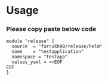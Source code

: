 # Usage

### Please copy paste below code 
```
module "release" {
  source  = "farrukh90/release/helm"
  name    = "testapplication"
  namespace = "testapp"
  values_yaml = <<EOF
EOF
}
```
